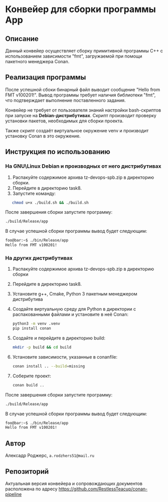 # Конвейер для сборки программы App

## Описание

Данный конвейер осуществляет сборку примитивной программы C++ с использованием зависимости "fmt", загружаемой при помощи пакетного менеджера Conan.

## Реализация программы

После успешной сбоки бинарный файл выводит сообщение "Hello from FMT v100201!". Вывод программы требует наличия библиотеки "fmt", что подтверждает выполнение поставленного задания.

Конвейер не требует от пользователя знаний настройки bash-скриптов при запуске на **Debian-дистрибутивах**. Скрипт производит проверку установки пакетов, необходимых для сборки проекта.

Также скрипт создаёт виртуальное окружение venv и производит установку Conan в это окружение.

## Инструкция по использованию

### На GNU\Linux Debian и производных от него дистрибутивах

1. Распакуйте содержимое архива tz-devops-spb.zip в директорию сборки.
2. Перейдите в директорию task8.
3. Запустите команду:

```bash
   chmod u+x ./build.sh && ./build.sh
```

После завершения сборки запустите программу:

```bash
./build/Release/app
```

В случае успешной сборки программы вывод будет следующим:

```bash
foo@bar:~$ ./bin/Release/app
Hello from FMT v100201!
```

### На других дистрибутивах

1. Распакуйте содержимое архива tz-devops-spb.zip в директорию сборки
2. Перейдите в директорию task8.
3. Установите g++, Cmake, Python 3 пакетным менеджером дистрибутива
4. Создайте виртуальную среду для Python в директории с распакованными файлами и установите в неё Conan:

   ```bash
   python3 -m venv .venv
   pip install conan
   ```
5. Создайте и перейдите в директорию build:

   ```bash
   mkdir -p build && cd build
   ```
6. Установите зависимости, указанные в conanfile:

   ```bash
   conan install .. --build=missing
   ```
7. Соберите проект:

   ```bash
   conan build ..
   ```

После завершения сборки запустите программу:

```bash
./build/Release/app
```

В случае успешной сборки программы вывод будет следующим:

```bash
foo@bar:~$ ./bin/Release/app
Hello from FMT v100201!
```

## Автор

Алексадр Роджерс, `a.rodzhers51@mail.ru`

## Репозиторий

Актуальная версия конвейера и сопровождающих документов расположена по адресу https://github.com/RestlessTeacup/conan-pipeline
